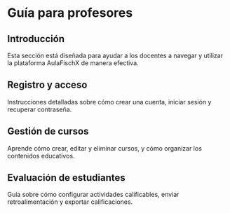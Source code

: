 # Guía para profesores

## Introducción
Esta sección está diseñada para ayudar a los docentes a navegar y utilizar la plataforma AulaFischX de manera efectiva.

## Registro y acceso
Instrucciones detalladas sobre cómo crear una cuenta, iniciar sesión y recuperar contraseña.

## Gestión de cursos
Aprende cómo crear, editar y eliminar cursos, y cómo organizar los contenidos educativos.

## Evaluación de estudiantes
Guía sobre cómo configurar actividades calificables, enviar retroalimentación y exportar calificaciones.
